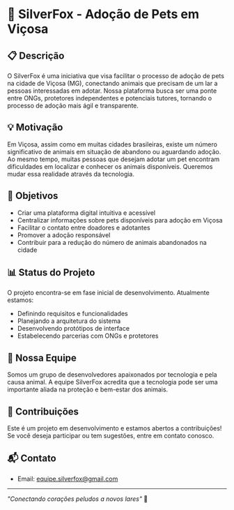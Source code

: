 # 🦊 SilverFox - Adoção de Pets em Viçosa



## 📋 Descrição
O SilverFox é uma iniciativa que visa facilitar o processo de adoção de pets na cidade de Viçosa (MG), conectando animais que precisam de um lar a pessoas interessadas em adotar. Nossa plataforma busca ser uma ponte entre ONGs, protetores independentes e potenciais tutores, tornando o processo de adoção mais ágil e transparente.

## 💡 Motivação
Em Viçosa, assim como em muitas cidades brasileiras, existe um número significativo de animais em situação de abandono ou aguardando adoção. Ao mesmo tempo, muitas pessoas que desejam adotar um pet encontram dificuldades em localizar e conhecer os animais disponíveis. Queremos mudar essa realidade através da tecnologia.

## 🎯 Objetivos
- Criar uma plataforma digital intuitiva e acessível
- Centralizar informações sobre pets disponíveis para adoção em Viçosa
- Facilitar o contato entre doadores e adotantes
- Promover a adoção responsável
- Contribuir para a redução do número de animais abandonados na cidade

## 📊 Status do Projeto
O projeto encontra-se em fase inicial de desenvolvimento. Atualmente estamos:
- Definindo requisitos e funcionalidades
- Planejando a arquitetura do sistema
- Desenvolvendo protótipos de interface
- Estabelecendo parcerias com ONGs e protetores

## 👥 Nossa Equipe
Somos um grupo de desenvolvedores apaixonados por tecnologia e pela causa animal. A equipe SilverFox acredita que a tecnologia pode ser uma importante aliada na proteção e bem-estar dos animais.

## 🤝 Contribuições
Este é um projeto em desenvolvimento e estamos abertos a contribuições! Se você deseja participar ou tem sugestões, entre em contato conosco.

## 📬 Contato
- Email: equipe.silverfox@gmail.com


---
*"Conectando corações peludos a novos lares"* 🐾
